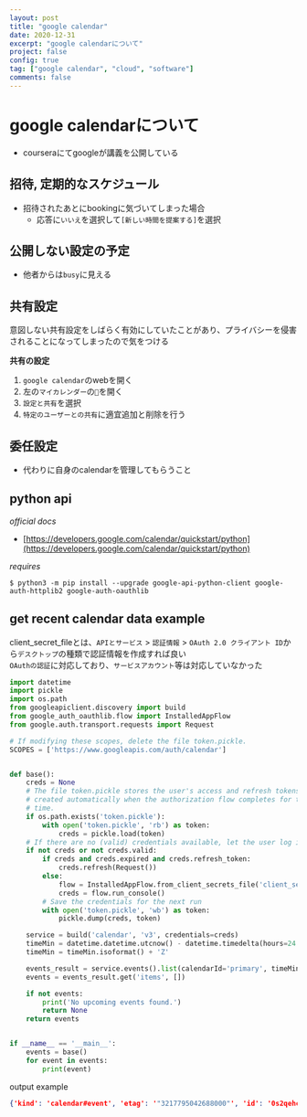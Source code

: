 ```yaml
---
layout: post
title: "google calendar"
date: 2020-12-31
excerpt: "google calendarについて"
project: false
config: true
tag: ["google calendar", "cloud", "software"]
comments: false
---
```


# google calendarについて
 - courseraにてgoogleが講義を公開している

## 招待, 定期的なスケジュール
 - 招待されたあとにbookingに気づいてしまった場合
   - 応答に`いいえ`を選択して`[新しい時間を提案する]`を選択

## 公開しない設定の予定
 - 他者からは`busy`に見える


## 共有設定
意図しない共有設定をしばらく有効にしていたことがあり、プライバシーを侵害されることになってしまったので気をつける  

**共有の設定**   
 1. `google calendar`のwebを開く
 2. 左の`マイカレンダー`の`🍔`を開く
 3. `設定と共有`を選択
 4. `特定のユーザーとの共有`に適宜追加と削除を行う

## 委任設定
 - 代わりに自身のcalendarを管理してもらうこと

## python api
 
*official docs*  
 - [https://developers.google.com/calendar/quickstart/python](https://developers.google.com/calendar/quickstart/python)

*requires* 
```console
$ python3 -m pip install --upgrade google-api-python-client google-auth-httplib2 google-auth-oauthlib
```

## get recent calendar data example

client_secret_fileとは、`APIとサービス` > `認証情報` > `OAuth 2.0 クライアント ID`から`デスクトップ`の種類で認証情報を作成すれば良い  
`OAuthの認証`に対応しており、`サービスアカウント`等は対応していなかった  

```python
import datetime
import pickle
import os.path
from googleapiclient.discovery import build
from google_auth_oauthlib.flow import InstalledAppFlow
from google.auth.transport.requests import Request

# If modifying these scopes, delete the file token.pickle.
SCOPES = ['https://www.googleapis.com/auth/calendar']


def base():
    creds = None
    # The file token.pickle stores the user's access and refresh tokens, and is
    # created automatically when the authorization flow completes for the first
    # time.
    if os.path.exists('token.pickle'):
        with open('token.pickle', 'rb') as token:
            creds = pickle.load(token)
    # If there are no (valid) credentials available, let the user log in.
    if not creds or not creds.valid:
        if creds and creds.expired and creds.refresh_token:
            creds.refresh(Request())
        else:
            flow = InstalledAppFlow.from_client_secrets_file('client_secret_1061473190594-fkm2feaplgmcfk2ppl4pfmtbk58npgri.apps.googleusercontent.com.json', SCOPES)
            creds = flow.run_console()
        # Save the credentials for the next run
        with open('token.pickle', 'wb') as token:
            pickle.dump(creds, token)

    service = build('calendar', 'v3', credentials=creds)
    timeMin = datetime.datetime.utcnow() - datetime.timedelta(hours=24 * 7)
    timeMin = timeMin.isoformat() + 'Z'

    events_result = service.events().list(calendarId='primary', timeMin=timeMin, maxResults=30, singleEvents=True, orderBy='startTime').execute()
    events = events_result.get('items', [])

    if not events:
        print('No upcoming events found.')
        return None
    return events


if __name__ == '__main__':
    events = base()
    for event in events:
        print(event)
```

output example
```json
{'kind': 'calendar#event', 'etag': '"3217795042688000"', 'id': '0s2qehcqbbcs4rl0uvglug4ib5_20210219T120000Z', 'status': 'confirmed', 'htmlLink': 'https://www.google.com/calendar/event?eid=MHMycWVoY3FiYmNzNHJsMHV2Z2x1ZzRpYjVfMjAyMTAyMTlUMTIwMDAwWiBhbmdlbGR1c3QwM0Bt', 'created': '2020-12-09T14:05:36.000Z', 'updated': '2020-12-25T11:58:41.344Z', 'summary': '松田くん', 'creator': {'email': 'angeldust03@gmail.com', 'self': True}, 'organizer': {'email': 'angeldust03@gmail.com', 'self': True}, 'start': {'dateTime': '2021-02-19T21:00:00+09:00', 'timeZone': 'Asia/Tokyo'}, 'end': {'dateTime': '2021-02-19T23:00:00+09:00', 'timeZone': 'Asia/Tokyo'}, 'recurringEventId': '0s2qehcqbbcs4rl0uvglug4ib5', 'originalStartTime': {'dateTime': '2021-02-19T21:00:00+09:00', 'timeZone': 'Asia/Tokyo'}, 'iCalUID': '0s2qehcqbbcs4rl0uvglug4ib5@google.com', 'sequence': 0, 'reminders': {'useDefault': True}}...
```
